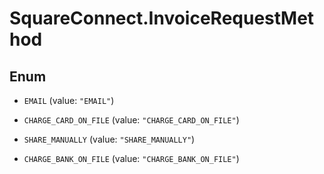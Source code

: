 # SquareConnect.InvoiceRequestMethod

## Enum


* `EMAIL` (value: `"EMAIL"`)

* `CHARGE_CARD_ON_FILE` (value: `"CHARGE_CARD_ON_FILE"`)

* `SHARE_MANUALLY` (value: `"SHARE_MANUALLY"`)

* `CHARGE_BANK_ON_FILE` (value: `"CHARGE_BANK_ON_FILE"`)


